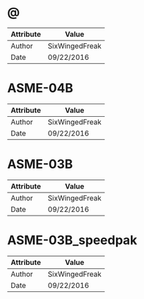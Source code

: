 # @
| Attribute | Value |
| ---  | ---     |
| Author | SixWingedFreak |
| Date | 09/22/2016 |
# ASME-04B
| Attribute | Value |
| ---  | ---     |
| Author | SixWingedFreak |
| Date | 09/22/2016 |
# ASME-03B
| Attribute | Value |
| ---  | ---     |
| Author | SixWingedFreak |
| Date | 09/22/2016 |
# ASME-03B_speedpak
| Attribute | Value |
| ---  | ---     |
| Author | SixWingedFreak |
| Date | 09/22/2016 |
